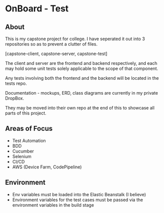 # OnBoard - Test

## About

This is my capstone project for college.
I have seperated it out into 3 repositories so as to prevent a clutter of files.

[capstone-client, capstone-server, capstone-test]

The client and server are the frontend and backend respectively,
and each may hold some unit tests solely applicable to the scope of that component.

Any tests involving both the frontend and the backend will be located in the tests repo.

Documentation - mockups, ERD, class diagrams are currently in my private DropBox.

They may be moved into their own repo at the end of this to showcase all parts of this project.

## Areas of Focus

-   Test Automation
-   BDD
-   Cucumber
-   Selenium
-   CI/CD
-   AWS (Device Farm, CodePipeline)

## Environment

-   Env variables must be loaded into the Elastic Beanstalk (I believe)
-   Environment variables for the test cases must be passed via the environment variables in the build stage
